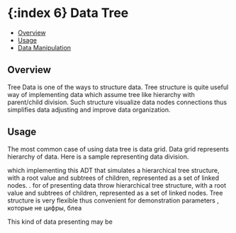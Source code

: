 {:index 6}
Data Tree
===============

* [Overview](#overview)
* [Usage](#usage)
* [Data Manipulation](#data_manipulation)

## Overview

Tree Data is one of the ways to structure data. Tree structure is quite useful way of implementing data which assume
tree like hierarchy with parent/child division. Such structure visualize data nodes connections thus
simplifies data adjusting and improve data organization.

## Usage

The most common case of using data tree is data grid. Data grid represents hierarchy of data. Here is a sample
representing data division.












































 which implementing this ADT that simulates a hierarchical tree structure, with a root value and subtrees of children, represented as a set of linked nodes.
. for   of presenting data throw hierarchical tree structure, with a root value and subtrees of children,
represented as a set of linked nodes. Tree structure is very flexible thus convenient for demonstration parameters ,
которые не цифры, блеа


This kind of data presenting may be
